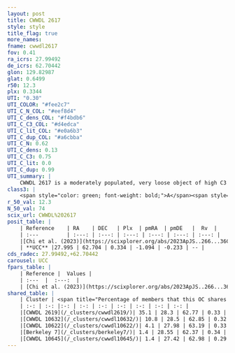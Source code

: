 ```yaml
---
layout: post
title: CWWDL 2617
style: style
title_flag: true
more_names: 
fname: cwwdl2617
fov: 0.41
ra_icrs: 27.99492
de_icrs: 62.70442
glon: 129.82987
glat: 0.6499
r50: 12.3
plx: 0.3344
UTI: "0.30"
UTI_COLOR: "#fee2c7"
UTI_C_N_COL: "#eef8d4"
UTI_C_dens_COL: "#f4bdb6"
UTI_C_C3_COL: "#d4edca"
UTI_C_lit_COL: "#e0a6b3"
UTI_C_dup_COL: "#a6cbba"
UTI_C_N: 0.62
UTI_C_dens: 0.13
UTI_C_C3: 0.75
UTI_C_lit: 0.0
UTI_C_dup: 0.99
UTI_summary: |
    CWWDL 2617 is a moderately populated, very loose object of high C3 quality. It was recently reported in the literature.This is a unique object, which shares a very small percentage of members with at least one previously reported entry, and a moderate percentage with at least one entry reported in the same catalogue.
class3: |
    <span style="color: green; font-weight: bold;">A</span><span style="color: #FFC300; font-weight: bold;">B</span>
r_50_val: 12.3
N_50_val: 74
scix_url: CWWDL%202617
posit_table: |
    | Reference    | RA    | DEC   | Plx  | pmRA  | pmDE   |  Rv  |
    | :---         | :---: | :---: | :---: | :---: | :---: | :---: |
    |[Chi et al. (2023)](https://scixplorer.org/abs/2023ApJS..266...36C) | 27.971 | 62.722 | 0.343 | -1.098 | -0.235 | -55.51 |
    | **UCC** |27.995 | 62.704 | 0.334 | -1.094 | -0.233 | -- | 
cds_radec: 27.99492,+62.70442
carousel: UCC
fpars_table: |
    | Reference |  Values |
    | :---  |  :---:  |
    | [Chi et al. (2023)](https://scixplorer.org/abs/2023ApJS..266...36C) | `logAge=7.82, Z=0.12` |
shared_table: |
    | Cluster | <span title="Percentage of members that this OC shares with the ones listed">%</span>   | RA   | DEC   | Plx   | pmRA  | pmDE  | Rv | UTI |
    | :-: | :-: |:-: | :-: | :-: | :-: | :-: | :-: | :-: |
    |[CWWDL 2619](/_clusters/cwwdl2619/)| 35.1 | 28.3 | 62.77 | 0.33 | -1.0 | -0.28 | -- |0.3 |
    |[CWWDL 10632](/_clusters/cwwdl10632/)| 10.8 | 28.5 | 62.85 | 0.32 | -1.0 | -0.23 | -- |0.16 |
    |[CWWDL 10622](/_clusters/cwwdl10622/)| 4.1 | 27.98 | 63.19 | 0.33 | -1.2 | -0.19 | -- |0.08 |
    |[Berkeley 7](/_clusters/berkeley7/)| 1.4 | 28.55 | 62.37 | 0.34 | -0.98 | -0.21 | -67.13 |0.84 |
    |[CWWDL 10645](/_clusters/cwwdl10645/)| 1.4 | 27.42 | 62.98 | 0.29 | -0.98 | -0.37 | -61.0 |0.05 |
---
```

